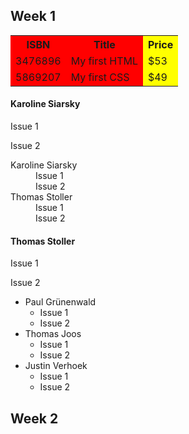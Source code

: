 ## Week 1
    
<table>
  <colgroup>
    <col span="2" style="background-color:red">
    <col style="background-color:yellow">
  </colgroup>
  <tr>
    <th>ISBN</th>
    <th>Title</th>
    <th>Price</th>
  </tr>
  <tr>
    <td>3476896</td>
    <td>My first HTML</td>
    <td>$53</td>
  </tr>
  <tr>
    <td>5869207</td>
    <td>My first CSS</td>
    <td>$49</td>
  </tr>
</table>



#### Karoline Siarsky 

Issue 1
    
Issue 2


<dl>
  <dt>Karoline Siarsky </dt>
  <dd>Issue 1</dd>
  <dd>Issue 2</dd>

  <dt>Thomas Stoller </dt>
   <dd>Issue 1</dd>
  <dd>Issue 2</dd>
</dl>

  
#### Thomas Stoller 

Issue 1

Issue 2

- Paul Grünenwald
   - Issue 1
   - Issue 2
- Thomas Joos
  - Issue 1
  - Issue 2
- Justin Verhoek
  - Issue 1
  - Issue 2

## Week 2

